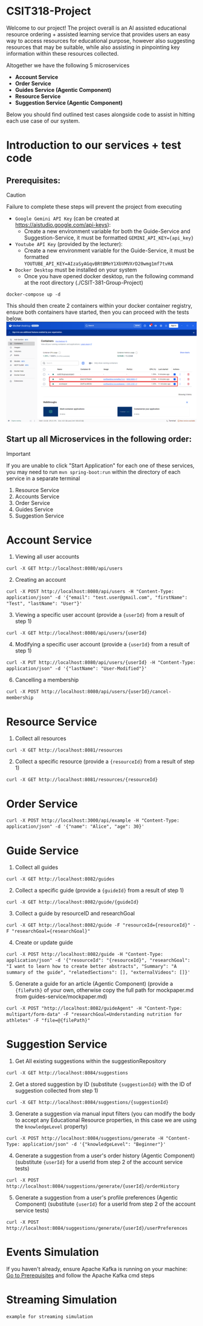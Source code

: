 # CSIT318-Project 

Welcome to our project! The project overall is an AI assisted educational resource ordering + assisted learning
service that provides users an easy way to access resources for educational purpose, however also suggesting resources
that may be suitable, while also assisting in pinpointing key information within these resources collected.

Altogether we have the following 5 microservices
- **Account Service**
- **Order Service**
- **Guides Service (Agentic Component)**
- **Resource Service**
- **Suggestion Service (Agentic Component)**

Below you should find outlined test cases alongside code to assist in hitting each use case of our system.
# Introduction to our services + test code
## Prerequisites:
> [!CAUTION]
> Failure to complete these steps will prevent the project from executing
- `Google Gemini API Key` (can be created at https://aistudio.google.com/api-keys):
  - Create a new environment variable for both the Guide-Service and Suggestion-Service, it must be formatted `GEMINI_API_KEY={api_key}`
- `Youtube API Key` (provided by the lecturer):
  - Create a new environment variable for the Guide-Service, it must be formatted `YOUTUBE_API_KEY=AIzaSyAGqvBRtBMeY1XbVMVXrD20wmg1mf7tvHA`
- `Docker Desktop` must be installed on your system
  - Once you have opened docker desktop, run the following command at the root directory (./CSIT-381-Group-Project)
```
docker-compose up -d
```

This should then create 2 containers within your docker container registry, ensure both containers have started, then you can proceed with the tests below.
![Docker Container](docker-desktop.png "Docker Container")

## Start up all Microservices in the following order:
> [!IMPORTANT]  
> If you are unable to click "Start Application" for each one of these services, you may need to run ```mvn spring-boot:run``` within the directory of each service in a separate terminal
1. Resource Service
2. Accounts Service
3. Order Service
4. Guides Service
5. Suggestion Service
# Account Service
1. Viewing all user accounts
```
curl -X GET http://localhost:8080/api/users 
```

2. Creating an account
```
curl -X POST http://localhost:8080/api/users -H "Content-Type: application/json" -d '{"email": "test.user@gmail.com", "firstName": "Test", "lastName": "User"}'
```

3. Viewing a specific user account (provide a ```{userId}``` from a result of step 1)
```
curl -X GET http://localhost:8080/api/users/{userId} 
```

4. Modifying a specific user account (provide a ```{userId}``` from a result of step 1)
```
curl -X PUT http://localhost:8080/api/users/{userId} -H "Content-Type: application/json" -d '{"lastName": "User-Modified"}'
```

6. Cancelling a membership
```
curl -X POST http://localhost:8080/api/users/{userId}/cancel-membership
```
# Resource Service

1. Collect all resources
```
curl -X GET http://localhost:8081/resources
```

2. Collect a specific resource (provide a ```{resourceId}``` from a result of step 1)
```
curl -X GET http://localhost:8081/resources/{resourceId}
```

# Order Service

```
curl -X POST http://localhost:3000/api/example -H "Content-Type: application/json" -d '{"name": "Alice", "age": 30}'
```

# Guide Service
1. Collect all guides
```
curl -X GET http://localhost:8082/guides
```
2. Collect a specific guide (provide a ```{guideId}``` from a result of step 1)
```
curl -X GET http://localhost:8082/guide/{guideId}
```
3. Collect a guide by resourceID and researchGoal
```
curl -X GET http://localhost:8082/guide -F "resourceId={resourceId}" -F "researchGoal={researchGoal}"
```
4. Create or update guide
```
curl -X POST http://localhost:8082/guide -H "Content-Type: application/json" -d '{"resourceId": "{resourceId}", "researchGoal": "I want to learn how to create better abstracts", "Summary": "A summary of the guide", "relatedSections": [], "externalVideos": []}'
```
5. Generate a guide for an article (Agentic Component) (provide a ```{filePath}``` of your own, otherwise copy the full path for mockpaper.md from guides-service/mockpaper.md)
```
curl -X POST "http://localhost:8082/guideAgent" -H "Content-Type: multipart/form-data" -F "researchGoal=Understanding nutrition for athletes" -F "file=@{filePath}"
```

# Suggestion Service
1. Get All existing suggestions within the suggestionRepository
```
curl -X GET http://localhost:8084/suggestions
```
2. Get a stored suggestion by ID (substitute ```{suggestionId}``` with the ID of  suggestion collected from step 1)
```
curl -X GET http://localhost:8084/suggestions/{suggestionId}
```
3. Generate a suggestion via manual input filters (you can modify the body to accept any Educational Resource properties, in this case we are using the ```knowledgeLevel``` property)
```
curl -X POST http://localhost:8084/suggestions/generate -H "Content-Type: application/json" -d '{"knowledgeLevel": "Beginner"}'
```
4. Generate a suggestion from a user's order history (Agentic Component) (substitute ```{userId}``` for a userId from step 2 of the account service tests)
```
curl -X POST http://localhost:8084/suggestions/generate/{userId}/orderHistory
```
5. Generate a suggestion from a user's profile preferences (Agentic Component) (substitute ```{userId}``` for a userId from step 2 of the account service tests)
```
curl -X POST http://localhost:8084/suggestions/generate/{userId}/userPreferences
```

# Events Simulation
If you haven't already, ensure Apache Kafka is running on your machine:\
[Go to Prerequisites](#prerequisites) and follow the Apache Kafka cmd steps
# Streaming Simulation
```
example for streaming simulation
```